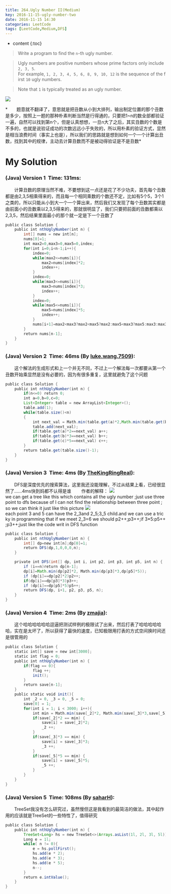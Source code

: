 ```yaml
---
title: 264.Ugly Number II(Medium)
key: 2016-11-15-ugly-number-two
date: 2016-11-15 14:30
categories: LeetCode
tags: [LeetCode,Medium,DFS]
---
```


* content
{:toc}


>Write a program to find the `n`-th ugly number.

>Ugly numbers are positive numbers whose prime factors only include `2, 3, 5`. 
For example, `1, 2, 3, 4, 5, 6, 8, 9, 10, 12` is the sequence of the first `10` ugly numbers.

>Note that `1` is typically treated as an ugly number.

![](http://olwt21mf4.bkt.clouddn.com/17-2-26/64812465-file_1488082906974_13b13.png)

*　　题意就不翻译了，意思就是把丑数从小到大排列，输出制定位置的那个丑数是多少，按照上一题的那种朴素判断当然是行得通的，只要把1~n的数全部都验证一遍，自然可以找到第n个，但是认真想想，一旦n大了之后，其实丑数的个数是不多的，也就是说验证成功的次数远远小于失败的，所以用朴素的验证方式，显然是相当浪费时间（事实上也是），所以我们的思路就是想到如何一个一个计算出丑数，找到其中的规律，主动去计算丑数而不是被动得验证是不是丑数*

# My Solution
### (Java) Version 1  Time: 131ms:
　　计算丑数的原理当然不难，不要想到这一点还是花了不少功夫，首先每个丑数都是由2,3,5相乘得来的，而且每一个相同乘数的个数还不定，比如有5个5，3个1之类的，所以只能从小到大一个一个算出来，然后我们又发现了每个丑数其实都是由前面小的丑数乘以2,3,5得来的，那就很明显了，我们只要把前面的丑数都乘以2,3,5，然后结果里面最小的那个就一定是下一个丑数了
```java
public class Solution {
    public int nthUglyNumber(int n) {
        int[] nums = new int[n];
        nums[0]=1;
        int max2=0,max3=0,max5=0,index;
        for(int i=0;i<n-1;i++){
            index=0;
            while(max2<=nums[i]){
                max2=nums[index]*2;
                index++;
            }
            index=0;
            while(max3<=nums[i]){
                max3=nums[index]*3;
                index++;
            }
            index=0;
            while(max5<=nums[i]){
                max5=nums[index]*5;
                index++;
            }
            nums[i+1]=max2<max3?max2<max5?max2:max5<max3?max5:max3:max3<max5?max3:max5;
        }
        return nums[n-1];
    }
}
```
### (Java) Version 2  Time: 46ms (By [luke.wang.7509](https://discuss.leetcode.com/user/luke-wang-7509)):
　　这个解法的生成形式和上一个并无不同，不过上一个解法每一次都要从第一个丑数开始乘显然是没有必要的，因为有很多重复，这里就避免了这个问题
```java
public class Solution {
    public int nthUglyNumber(int n) {
        if(n<=0) return 0;
        int a=0,b=0,c=0;
        List<Integer> table = new ArrayList<Integer>();
        table.add(1);
        while(table.size()<n)
        {
            int next_val = Math.min(table.get(a)*2,Math.min(table.get(b)*3,table.get(c)*5));
            table.add(next_val);
            if(table.get(a)*2==next_val) a++;
            if(table.get(b)*3==next_val) b++;
            if(table.get(c)*5==next_val) c++;
        }
        return table.get(table.size()-1);
    }
}
```
### (Java) Version 3  Time: 4ms (By [TheKingRingReal](https://discuss.leetcode.com/user/thekingringreal)):
　　DFS是深度优先的搜索算法，这里我还没能理解，不过从结果上看，已经很显然了……4ms快到妈都不认得是谁
　　作者的解释：
![](http://olwt21mf4.bkt.clouddn.com/17-2-26/75490918-file_1488082964975_fd4d.png)
we can get a tree like this which contains all the ugly number ;just use three point to dfs because of I can not find the relationship between three point ; so we can think it just like this picture
![](http://olwt21mf4.bkt.clouddn.com/17-2-26/36738126-file_1488082973482_1604d.png)
each point 3 and 5 can have the 2_3and 2_5;3_5 child.and we can use a tricky in programming that if we meet 2_3=6 we should p2++;p3++;if 3*5:p5++;p3++;just like the code writ in DFS function
```java
public class Solution {
    public int nthUglyNumber(int n) {
        int[] dp=new int[n];dp[0]=1;
        return DFS(dp,1,0,0,0,n);
    }

    private int DFS(int[] dp, int i, int p2, int p3, int p5, int n) {
        if (i==n)return dp[n-1];
        dp[i]=Math.min(dp[p2]*2, Math.min(dp[p3]*3,dp[p5]*5));
        if (dp[i]==dp[p2]*2)p2++;
        if(dp[i]==dp[p3]*3)p3++;
        if (dp[i]==dp[p5]*5)p5++;
        return DFS(dp, i+1, p2, p3, p5, n);
    }
}
```
### (Java) Version 4  Time: 2ms (By [zmajia](https://discuss.leetcode.com/user/zmajia)):
　　这个哈哈哈哈哈哈逗逼把测试样例的极限试了出来，然后打表了哈哈哈哈哈哈，实在是太坏了，所以获得了最快的速度，已知极限用打表的方式空间换时间还是很管用的
```java
public class Solution {
    static int[] save = new int[3000];
    static int flag = 0;
    public int nthUglyNumber(int n) {
        if(flag == 0){
            flag ++;
            init();
        }
        return save[n-1];
    }
    public static void init(){
        int _2 = 0, _3 = 0, _5 = 0;
        save[0] = 1;
        for(int i = 1; i < 3000; i++){
            int min = Math.min(save[_2]*2, Math.min(save[_3]*3,save[_5]*5));
            if(save[_2]*2 == min) {
                save[i] = save[_2]*2;
                _2 ++;
            }
            if(save[_3]*3 == min) {
                save[i] = save[_3]*3;
                _3 ++;
            }
            if(save[_5]*5 == min) {
                save[i] = save[_5]*5;
                _5 ++;
            }
        }
    }
}
```
### (Java) Version 5  Time: 108ms (By [saharH](https://discuss.leetcode.com/user/saharh)):
　　TreeSet我没有怎么研究过，虽然慢但这是我看到的最简洁的做法，其中起作用的应该就是TreeSet的一些特性了，值得研究
```java
public class Solution {
    public int nthUglyNumber(int n) {
        TreeSet<Long> hs = new TreeSet<>(Arrays.asList(1l, 2l, 3l, 5l));
        Long e = 1l;
        while( n != 0){
            e = hs.pollFirst();
            hs.add(e * 2);
            hs.add(e * 3);
            hs.add(e * 5);
            n--;
        }
        return e.intValue();
    }
}
```
